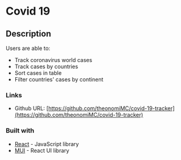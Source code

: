 # Covid 19

## Description


Users are able to:

- Track coronavirus world cases
- Track cases by countries
- Sort cases in table
- Filter countries' cases by continent


### Links

- Github URL: [https://github.com/theonomiMC/covid-19-tracker](https://github.com/theonomiMC/covid-19-tracker)


### Built with

- [React](https://reactjs.org/) - JavaScript library
- [MUI](https://mui.com/) - React UI library
